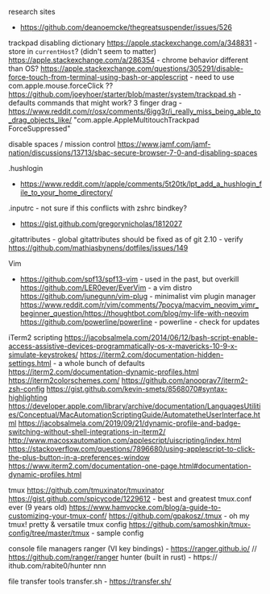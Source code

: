 research sites

* https://github.com/deanoemcke/thegreatsuspender/issues/526

trackpad disabling dictionary
https://apple.stackexchange.com/a/348831 - store in `currentHost`? (didn't seem to matter)
https://apple.stackexchange.com/a/286354 - chrome behavior different than OS?
https://apple.stackexchange.com/questions/305291/disable-force-touch-from-terminal-using-bash-or-applescript - need to use com.apple.mouse.forceClick ??
https://github.com/joeyhoer/starter/blob/master/system/trackpad.sh - defaults commands that might work?
3 finger drag - https://www.reddit.com/r/osx/comments/6igg3r/i_really_miss_being_able_to_drag_objects_like/ "com.apple.AppleMultitouchTrackpad ForceSuppressed"

disable spaces / mission control
https://www.jamf.com/jamf-nation/discussions/13713/sbac-secure-browser-7-0-and-disabling-spaces


.hushlogin
* https://www.reddit.com/r/apple/comments/5t20tk/lpt_add_a_hushlogin_file_to_your_home_directory/

.inputrc - not sure if this conflicts with zshrc bindkey?
* https://gist.github.com/gregorynicholas/1812027

.gitattributes - global gitattributes should be fixed as of git 2.10 - verify
https://github.com/mathiasbynens/dotfiles/issues/149

Vim
* https://github.com/spf13/spf13-vim - used in the past, but overkill
https://github.com/LER0ever/EverVim - a vim distro
https://github.com/junegunn/vim-plug - minimalist vim plugin manager
https://www.reddit.com/r/vim/comments/7pocya/macvim_neovim_vimr_beginner_question/https://thoughtbot.com/blog/my-life-with-neovim
https://github.com/powerline/powerline - powerline - check for updates

iTerm2 scripting
https://jacobsalmela.com/2014/06/12/bash-script-enable-access-assistive-devices-programmatically-os-x-mavericks-10-9-x-simulate-keystrokes/
https://iterm2.com/documentation-hidden-settings.html - a whole bunch of defaults
https://iterm2.com/documentation-dynamic-profiles.html
https://iterm2colorschemes.com/
https://github.com/anooprav7/iterm2-zsh-config
https://gist.github.com/kevin-smets/8568070#syntax-highlighting
https://developer.apple.com/library/archive/documentation/LanguagesUtilities/Conceptual/MacAutomationScriptingGuide/AutomatetheUserInterface.html
https://jacobsalmela.com/2019/09/21/dynamic-profile-and-badge-switching-without-shell-integrations-in-iterm2/
http://www.macosxautomation.com/applescript/uiscripting/index.html
https://stackoverflow.com/questions/7896680/using-applescript-to-click-the-plus-button-in-a-preferences-window
https://www.iterm2.com/documentation-one-page.html#documentation-dynamic-profiles.html

tmux
https://github.com/tmuxinator/tmuxinator
https://gist.github.com/spicycode/1229612 - best and greatest tmux.conf ever (9 years old)
https://www.hamvocke.com/blog/a-guide-to-customizing-your-tmux-conf/
https://github.com/gpakosz/.tmux - oh my tmux! pretty & versatile tmux config
https://github.com/samoshkin/tmux-config/tree/master/tmux - sample config

console file managers
ranger (VI key bindings) - https://ranger.github.io/ // https://github.com/ranger/ranger
hunter (built in rust) - https://
ithub.com/rabite0/hunter
nnn

file transfer tools
transfer.sh - https://transfer.sh/
